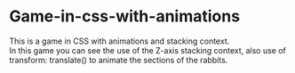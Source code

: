 # Game-in-css-with-animations
This is a game in CSS with animations and stacking context.<br>
In this game you can see the use of the Z-axis stacking context, also use of transform: translate() to animate the sections of the rabbits.
